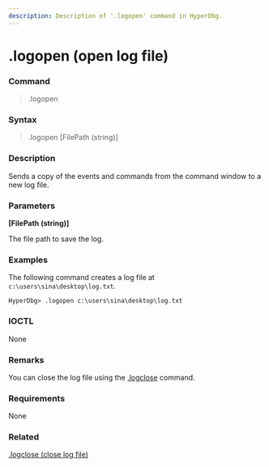 ```yaml
---
description: Description of '.logopen' command in HyperDbg.
---
```


# .logopen (open log file)

### Command

> .logopen

### Syntax

> .logopen \[FilePath (string)]

### Description

Sends a copy of the events and commands from the command window to a new log file.

### Parameters

**\[FilePath (string)]**

The file path to save the log.

### Examples

The following command creates a log file at `c:\users\sina\desktop\log.txt`.

```
HyperDbg> .logopen c:\users\sina\desktop\log.txt
```

### IOCTL

None

### Remarks

You can close the log file using the [.logclose](https://docs.hyperdbg.org/commands/meta-commands/.logclose) command.

### Requirements

None

### Related

[.logclose (close log file)](https://docs.hyperdbg.org/commands/meta-commands/.logclose)
